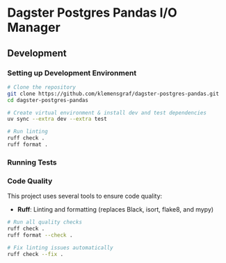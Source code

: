 # Dagster Postgres Pandas I/O Manager

## Development

### Setting up Development Environment

```bash
# Clone the repository
git clone https://github.com/klemensgraf/dagster-postgres-pandas.git
cd dagster-postgres-pandas

# Create virtual environment & install dev and test dependencies
uv sync --extra dev --extra test

# Run linting
ruff check .
ruff format .
```

### Running Tests

### Code Quality

This project uses several tools to ensure code quality:

-   **Ruff**: Linting and formatting (replaces Black, isort, flake8, and mypy)

```bash
# Run all quality checks
ruff check .
ruff format --check .

# Fix linting issues automatically
ruff check --fix .
```
